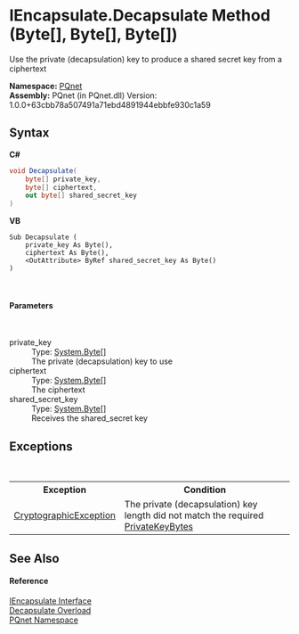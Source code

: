 # IEncapsulate.Decapsulate Method (Byte[], Byte[], Byte[])
 

Use the private (decapsulation) key to produce a shared secret key from a ciphertext

**Namespace:**&nbsp;<a href="fc4f881f-e121-9cf0-ed49-65bf6b5a005d">PQnet</a><br />**Assembly:**&nbsp;PQnet (in PQnet.dll) Version: 1.0.0+63cbb78a507491a71ebd4891944ebbfe930c1a59

## Syntax

**C#**<br />
``` C#
void Decapsulate(
	byte[] private_key,
	byte[] ciphertext,
	out byte[] shared_secret_key
)
```

**VB**<br />
``` VB
Sub Decapsulate ( 
	private_key As Byte(),
	ciphertext As Byte(),
	<OutAttribute> ByRef shared_secret_key As Byte()
)
```

<br />

#### Parameters
&nbsp;<dl><dt>private_key</dt><dd>Type: <a href="https://docs.microsoft.com/dotnet/api/system.byte" target="_blank" rel="noopener noreferrer">System.Byte</a>[]<br />The private (decapsulation) key to use</dd><dt>ciphertext</dt><dd>Type: <a href="https://docs.microsoft.com/dotnet/api/system.byte" target="_blank" rel="noopener noreferrer">System.Byte</a>[]<br />The ciphertext</dd><dt>shared_secret_key</dt><dd>Type: <a href="https://docs.microsoft.com/dotnet/api/system.byte" target="_blank" rel="noopener noreferrer">System.Byte</a>[]<br />Receives the shared_secret key</dd></dl>

## Exceptions
&nbsp;<table><tr><th>Exception</th><th>Condition</th></tr><tr><td><a href="https://docs.microsoft.com/dotnet/api/system.security.cryptography.cryptographicexception" target="_blank" rel="noopener noreferrer">CryptographicException</a></td><td>The private (decapsulation) key length did not match the required <a href="3662b805-2d94-ba87-30a6-b8bf406792c4">PrivateKeyBytes</a></td></tr></table>

## See Also


#### Reference
<a href="c1608c8c-7273-b6a4-64d2-b8ea5d9f844a">IEncapsulate Interface</a><br /><a href="309c24d0-8a34-6652-dbe5-9cd81f6331ac">Decapsulate Overload</a><br /><a href="fc4f881f-e121-9cf0-ed49-65bf6b5a005d">PQnet Namespace</a><br />